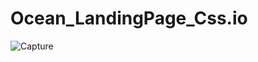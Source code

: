 # Ocean_LandingPage_Css.io


![Capture](https://github.com/anikettambe1509/Ocean_LandingPage_Css.io/assets/125437971/de10544e-baf4-4b7f-92a9-4d0c267c8d64)
